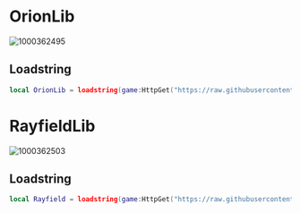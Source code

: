 # OrionLib
![1000362495](https://github.com/user-attachments/assets/dfece8e5-531a-487b-a31d-c4128a6ed549)

## Loadstring
```lua
local OrionLib = loadstring(game:HttpGet("https://raw.githubusercontent.com/Nevcit/UI-Library/main/Loadstring/FluentLib"))()
```

# RayfieldLib
![1000362503](https://github.com/user-attachments/assets/f8a28dc1-d0ee-44ed-b597-ca9760f3d9a1)

## Loadstring
```lua
local Rayfield = loadstring(game:HttpGet("https://raw.githubusercontent.com/Nevcit/UI-Library/main/Loadstring/RayfieldLib"))()
```
